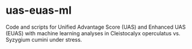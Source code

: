 # uas-euas-ml
Code and scripts for Unified Advantage Score (UAS) and Enhanced UAS (EUAS) with machine learning analyses in Cleistocalyx operculatus vs. Syzygium cumini under stress.
